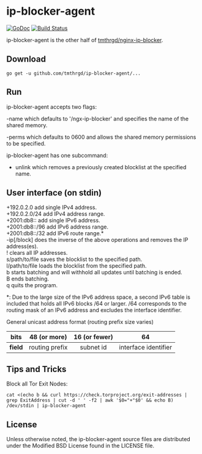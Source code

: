 # ip-blocker-agent

[![GoDoc](https://godoc.org/github.com/tmthrgd/ip-blocker-agent?status.svg)](https://godoc.org/github.com/tmthrgd/ip-blocker-agent)
[![Build Status](https://travis-ci.org/tmthrgd/ip-blocker-agent.svg?branch=master)](https://travis-ci.org/tmthrgd/ip-blocker-agent)

ip-blocker-agent is the other half of
[tmthrgd/nginx-ip-blocker](https://github.com/tmthrgd/nginx-ip-blocker).

## Download

```
go get -u github.com/tmthrgd/ip-blocker-agent/...
```

## Run

ip-blocker-agent accepts two flags:

-name which defaults to '/ngx-ip-blocker' and specifies the name of the shared memory.

-perms which defaults to 0600 and allows the shared memory permissions to be specified.

ip-blocker-agent has one subcommand:

- unlink which removes a previously created blocklist at the specified name.

## User interface (on stdin)

+192.0.2.0 add single IPv4 address.  
+192.0.2.0/24 add IPv4 address range.  
+2001:db8:: add single IPv6 address.  
+2001:db8::/96 add IPv6 address range.  
+2001:db8::/32 add IPv6 route range.*  
-ip[/block] does the inverse of the above operations and removes the IP address(es).  
! clears all IP addresses.  
s/path/to/file saves the blocklist to the specified path.  
l/path/to/file loads the blocklist from the specified path.  
b starts batching and will withhold all updates until batching is ended.  
B ends batching.  
q quits the program.

*: Due to the large size of the IPv6 address space, a second IPv6 table is included that holds
all IPv6 blocks /64 or larger. /64 corresponds to the routing mask of an IPv6 address and excludes
the interface identifier.

General unicast address format (routing prefix size varies)

| bits      | 48 (or more)   | 16 (or fewer) | 64                   |
|:---------:|:--------------:|:-------------:|:--------------------:|
| **field** | routing prefix | subnet id     | interface identifier |

## Tips and Tricks

Block all Tor Exit Nodes:

```
cat <(echo b && curl https://check.torproject.org/exit-addresses | grep ExitAddress | cut -d ' ' -f2 | awk '$0="+"$0' && echo B) /dev/stdin | ip-blocker-agent
```

## License

Unless otherwise noted, the ip-blocker-agent source files are distributed under the Modified BSD License
found in the LICENSE file.
